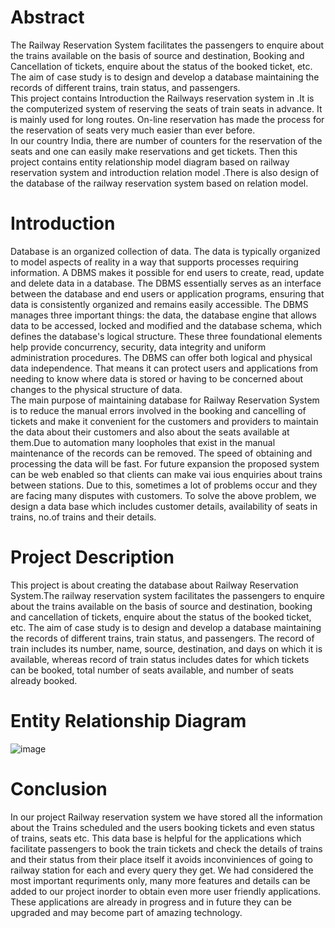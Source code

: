<html>
  <h1 >Abstract</h1>
  <p> The Railway Reservation System facilitates the passengers to enquire about the trains available on the basis of source and destination, Booking and Cancellation of tickets, enquire about the status of the booked ticket, etc. The aim of case study is to design and develop a database maintaining the records of different trains, train status, and passengers.
    <br>
    This project contains Introduction   the Railways reservation system in .It is the computerized system of reserving the seats of train seats in advance. It is mainly used for long routes. On-line reservation has made the process for the reservation of seats very much easier than ever before. 
    <br>
    In our country India, there are number of counters for the reservation of the seats and one can easily make reservations and get tickets. Then this project contains entity relationship model diagram based on railway reservation system and introduction   relation model .There is also design 
of the database of the railway reservation system based on relation model.
</p>
  <h1>Introduction</h1>
  <p>
    Database is an organized collection of data. The data is typically organized to model aspects of reality in a way that supports processes requiring information. A DBMS makes it possible for end 
users to create, read, update and delete data in a database. The DBMS essentially serves as an interface between the database and end users or application programs, ensuring that data is consistently organized and remains easily accessible. The DBMS manages three important things: the data, the database engine that allows data to be accessed, locked and modified and the database schema, which defines the database's logical structure. These three foundational  elements  help provide concurrency,  security, data  integrity and uniform administration procedures. The DBMS can offer both logical and physical data independence. That means it can protect users and applications from needing to know where data is stored or having to be concerned about changes to the physical structure of data.
    <br>
The main purpose of maintaining database for Railway Reservation System is to reduce the manual errors involved in the booking and cancelling of tickets and make it convenient for the customers and providers to maintain the data about their customers and also about the seats available at them.Due to automation many loopholes that exist in the manual maintenance of the records can be removed. The speed of obtaining and processing the data will be fast. For future expansion the proposed system can be web enabled so that clients can make vai ious enquiries about trains between stations. Due to this, sometimes a lot of problems occur and they are facing many disputes with customers. To solve the above problem, we design a data base which includes customer details, availability of seats in trains, no.of trains and their details.
  </p>
  <h1> Project Description</h1>
  <p>This project is about creating the database about Railway Reservation System.The railway reservation system facilitates the passengers to enquire about the trains available on the basis of source and destination, booking and cancellation of tickets, enquire about the status of the booked ticket, etc. The aim of case study is to design and develop a database maintaining the records of different trains, train status, and passengers. The record of train includes its 
number, name, source, destination, and days on which it is available, whereas record of train status includes dates for which tickets can be booked, total number of seats available, and number of seats already booked. </p>

  <h1> Entity Relationship Diagram</h1>
  
</html>


![image](https://user-images.githubusercontent.com/76832424/162729106-f69292d9-cd30-4817-b96e-05d386ae1a93.png)

# Conclusion
In our project Railway reservation system we have stored all the information about the Trains 
scheduled and the users booking tickets and even status of trains, seats etc. This data base is 
helpful for the applications which facilitate passengers to book the train tickets and check the 
details of trains and their status from their place itself it avoids inconviniences of going to 
railway station for each and every query they get. We had considered the most important requriments 
only, many more features and details can be added to our project inorder to obtain even more user 
friendly applications. These applications are already in progress and in future they can be 
upgraded and may become part of amazing technology.
